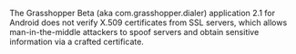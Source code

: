 The Grasshopper Beta (aka com.grasshopper.dialer) application 2.1 for Android does not verify X.509 certificates from SSL servers, which allows man-in-the-middle attackers to spoof servers and obtain sensitive information via a crafted certificate.
